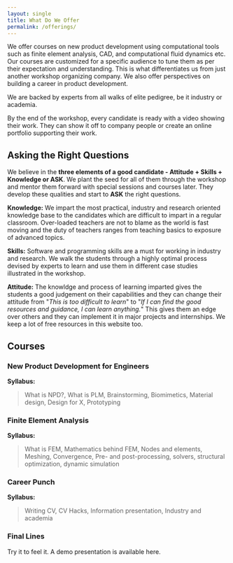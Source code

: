 ```yaml
---
layout: single
title: What Do We Offer
permalink: /offerings/
---
```


We offer courses on new product development using computational tools such as finite element analysis, CAD, and computational fluid dynamics etc. Our courses are customized for a specific audience to tune them as per their expectation and understanding. This is what differentiates us from just another workshop organizing company. We also offer perspectives on building a career in product development.

We are backed by experts from all walks of elite pedigree, be it industry or academia. 

By the end of the workshop, every candidate is ready with a video showing their work. They can show it off to company people or create an online portfolio supporting their work.

## Asking the Right Questions

We believe in the **three elements of a good candidate - Attitude + Skills + Knowledge or ASK**. We plant the seed for all of them through the workshop and mentor them forward with special sessions and courses later. They develop these qualities and start to **ASK** the right questions.

**Knowledge:** We impart the most practical, industry and research oriented knowledge base to the candidates which are difficult to impart in a regular classroom. Over-loaded teachers are not to blame as the world is fast moving and the duty of teachers ranges from teaching basics to exposure of advanced topics. 

**Skills:** Software and programming skills are a must for working in industry and research. We walk the students through a highly optimal process devised by experts to learn and use them in different case studies illustrated in the workshop.

**Attitude:** The knowldge and process of learning imparted gives the students a good judgement on their capabilities and they can change their attitude from "*This is too difficult to learn*" to "*If I can find the good resources and guidance, I can learn anything.*" This gives them an edge over others and they can implement it in major projects and internships. We keep a lot of free resources in this website too.

## Courses

### New Product Development for Engineers
**Syllabus:**

> What is NPD?, What is PLM, Brainstorming, Biomimetics, Material design, Design for X, Prototyping

### Finite Element Analysis
**Syllabus:**

> What is FEM, Mathematics behind FEM, Nodes and elements, Meshing, Convergence, Pre- and post-processing, solvers, structural optimization, dynamic simulation

### Career Punch

**Syllabus:**
> Writing CV, CV Hacks, Information presentation, Industry and academia

### Final Lines

Try it to feel it. A demo presentation is available here.
